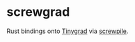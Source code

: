 # screwgrad #

Rust bindings onto [Tinygrad](https://tinygrad.org) via [screwpile](https://github.com/jmcph4/screwgrad).

